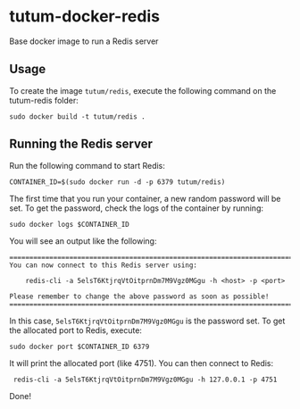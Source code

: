 tutum-docker-redis
==================

Base docker image to run a Redis server


Usage
-----

To create the image `tutum/redis`, execute the following command on the tutum-redis folder:

	sudo docker build -t tutum/redis .


Running the Redis server
------------------------

Run the following command to start Redis:

	CONTAINER_ID=$(sudo docker run -d -p 6379 tutum/redis)

The first time that you run your container, a new random password will be set.
To get the password, check the logs of the container by running:

	sudo docker logs $CONTAINER_ID

You will see an output like the following:

	========================================================================
	You can now connect to this Redis server using:

	    redis-cli -a 5elsT6KtjrqVtOitprnDm7M9Vgz0MGgu -h <host> -p <port>

	Please remember to change the above password as soon as possible!
	========================================================================

In this case, `5elsT6KtjrqVtOitprnDm7M9Vgz0MGgu` is the password set. To get
the allocated port to Redis, execute:

	sudo docker port $CONTAINER_ID 6379

It will print the allocated port (like 4751). You can then connect to Redis:

	 redis-cli -a 5elsT6KtjrqVtOitprnDm7M9Vgz0MGgu -h 127.0.0.1 -p 4751

Done!
